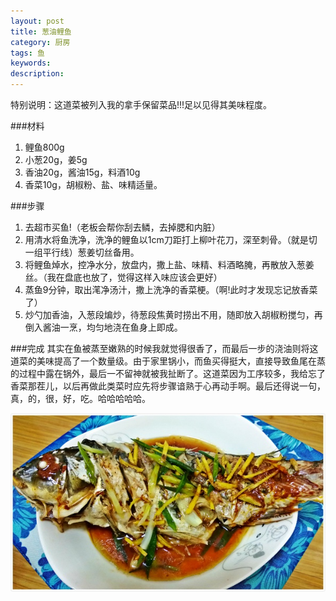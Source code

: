 ```yaml
---
layout: post
title: 葱油鲤鱼
category: 厨房
tags: 鱼
keywords: 
description: 
---
```


特别说明：这道菜被列入我的拿手保留菜品!!!足以见得其美味程度。

###材料

1. 鲤鱼800g
2. 小葱20g，姜5g
3. 香油20g，酱油15g，料酒10g
4. 香菜10g，胡椒粉、盐、味精适量。



###步骤

1. 去超市买鱼!（老板会帮你刮去鳞，去掉腮和内脏）
2. 用清水将鱼洗净，洗净的鲤鱼以1cm刀距打上柳叶花刀，深至刺骨。（就是切一组平行线）葱姜切丝备用。
3. 将鲤鱼焯水，控净水分，放盘内，撒上盐、味精、料酒略腌，再散放入葱姜丝。（我在盘底也放了，觉得这样入味应该会更好）
4. 蒸鱼9分钟，取出滗净汤汁，撒上洗净的香菜梗。（啊!此时才发现忘记放香菜了）
5. 炒勺加香油，入葱段煸炒，待葱段焦黄时捞出不用，随即放入胡椒粉搅匀，再倒入酱油一烹，均匀地浇在鱼身上即成。


###完成
其实在鱼被蒸至嫩熟的时候我就觉得很香了，而最后一步的浇油则将这道菜的美味提高了一个数量级。由于家里锅小，而鱼买得挺大，直接导致鱼尾在蒸的过程中露在锅外，最后一不留神就被我扯断了。这道菜因为工序较多，我给忘了香菜那茬儿，以后再做此类菜时应先将步骤谙熟于心再动手啊。最后还得说一句，真，的，很，好，吃。哈哈哈哈哈。

![1](/public/img/food/fish.jpg)

